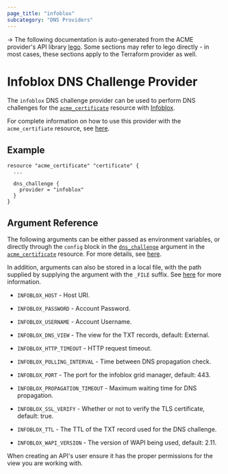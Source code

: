 ```yaml
---
page_title: "infoblox"
subcategory: "DNS Providers"
---
```


-> The following documentation is auto-generated from the ACME
provider's API library [lego](https://go-acme.github.io/lego/).  Some
sections may refer to lego directly - in most cases, these sections
apply to the Terraform provider as well.

# Infoblox DNS Challenge Provider

The `infoblox` DNS challenge provider can be used to perform DNS challenges for
the [`acme_certificate`][resource-acme-certificate] resource with
[Infoblox](https://www.infoblox.com/).

[resource-acme-certificate]: ../resources/certificate.md

For complete information on how to use this provider with the `acme_certifiate`
resource, see [here][resource-acme-certificate-dns-challenges].

[resource-acme-certificate-dns-challenges]: ../resources/certificate.md#using-dns-challenges

## Example

```hcl
resource "acme_certificate" "certificate" {
  ...

  dns_challenge {
    provider = "infoblox"
  }
}
```
## Argument Reference

The following arguments can be either passed as environment variables, or
directly through the `config` block in the
[`dns_challenge`][resource-acme-certificate-dns-challenge-arg] argument in the
[`acme_certificate`][resource-acme-certificate] resource. For more details, see
[here][resource-acme-certificate-dns-challenges].

[resource-acme-certificate-dns-challenge-arg]: ../resources/certificate.md#dns_challenge

In addition, arguments can also be stored in a local file, with the path
supplied by supplying the argument with the `_FILE` suffix. See
[here][acme-certificate-file-arg-example] for more information.

[acme-certificate-file-arg-example]: ../resources/certificate.md#using-variable-files-for-provider-arguments

* `INFOBLOX_HOST` - Host URI.
* `INFOBLOX_PASSWORD` - Account Password.
* `INFOBLOX_USERNAME` - Account Username.

* `INFOBLOX_DNS_VIEW` - The view for the TXT records, default: External.
* `INFOBLOX_HTTP_TIMEOUT` - HTTP request timeout.
* `INFOBLOX_POLLING_INTERVAL` - Time between DNS propagation check.
* `INFOBLOX_PORT` - The port for the infoblox grid manager, default: 443.
* `INFOBLOX_PROPAGATION_TIMEOUT` - Maximum waiting time for DNS propagation.
* `INFOBLOX_SSL_VERIFY` - Whether or not to verify the TLS certificate, default: true.
* `INFOBLOX_TTL` - The TTL of the TXT record used for the DNS challenge.
* `INFOBLOX_WAPI_VERSION` - The version of WAPI being used, default: 2.11.

When creating an API's user ensure it has the proper permissions for the view you are working with.

